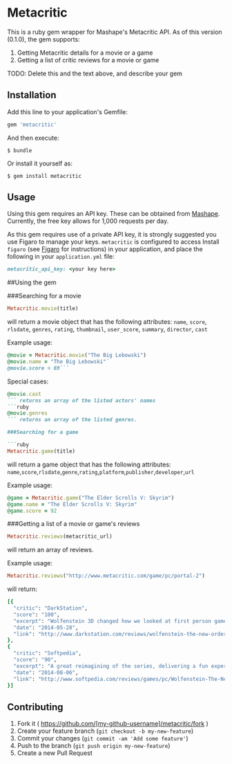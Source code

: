 # Metacritic

This is a ruby gem wrapper for Mashape's Metacritic API. As of this version (0.1.0), the gem supports:

1. Getting Metacritic details for a movie or a game
2. Getting a list of critic reviews for a movie or game

TODO: Delete this and the text above, and describe your gem

## Installation

Add this line to your application's Gemfile:

```ruby
gem 'metacritic'
```

And then execute:

    $ bundle

Or install it yourself as:

    $ gem install metacritic

## Usage

Using this gem requires an API key. These can be obtained from [Mashape](https://www.mashape.com/byroredux/metacritic). Currently, the free key allows for 1,000 requests per day.

As this gem requires use of a private API key, it is strongly suggested you use Figaro to manage your keys. `metacritic` is configured to access Install `figaro` (see [Figaro](https://github.com/laserlemon/figaro) for instructions) in your application, and place the following in your `application.yml` file:

```ruby
metacritic_api_key: <your key here>
```

##Using the gem

###Searching for a movie

```ruby 
Metacritic.movie(title)
``` 
will return a movie object that has the following attributes:
  `name`, `score`, `rlsdate`, `genres`, `rating`, `thumbnail`, `user_score`, `summary`, `director`, `cast`

Example usage:

```ruby
@movie = Metacritic.movie("The Big Lebowski")
@movie.name = "The Big Lebowski"`
@movie.score = 69```
```
Special cases:
```ruby 
@movie.cast
``` returns an array of the listed actors' names
```ruby 
@movie.genres
``` returns an array of the listed genres.

###Searching for a game

```ruby 
Metacritic.game(title)
``` 
will return a game object that has the following attributes:
`name`,`score`,`rlsdate`,`genre`,`rating`,`platform`,`publisher`,`developer`,`url`

Example usage:

```ruby
@game = Metacritic.game("The Elder Scrolls V: Skyrim")
@game.name = "The Elder Scrolls V: Skyrim"
@game.score = 92
```

###Getting a list of a movie or game's reviews

```ruby 
Metacritic.reviews(metacritic_url)
``` 
will return an array of reviews. 

Example usage: 
```ruby 
Metacritic.reviews("http://www.metacritic.com/game/pc/portal-2")
``` 
will return:
```ruby 
[{
  "critic": "DarkStation",
  "score": "100",
  "excerpt": "Wolfenstein 3D changed how we looked at first person games in 1992 and The New Order, while not as big of a step, may be just as important of one for the future of the genre.",
  "date": "2014-05-28",
  "link": "http://www.darkstation.com/reviews/wolfenstein-the-new-order/"
},
{
  "critic": "Softpedia",
  "score": "90",
  "excerpt": "A great reimagining of the series, delivering a fun experience to shooter fans, while bringing a good story and some solid mechanics that feel fresh but still know the roots of the franchise.",
  "date": "2014-08-06",
  "link": "http://www.softpedia.com/reviews/games/pc/Wolfenstein-The-New-Order-Review-447123.shtml"
}]
```

## Contributing

1. Fork it ( https://github.com/[my-github-username]/metacritic/fork )
2. Create your feature branch (`git checkout -b my-new-feature`)
3. Commit your changes (`git commit -am 'Add some feature'`)
4. Push to the branch (`git push origin my-new-feature`)
5. Create a new Pull Request
